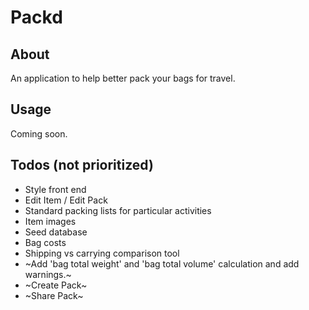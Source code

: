 # Packd

## About

An application to help better pack your bags for travel. 

## Usage

Coming soon.

## Todos (not prioritized)

* Style front end
* Edit Item / Edit Pack
* Standard packing lists for particular activities
* Item images
* Seed database
* Bag costs
* Shipping vs carrying comparison tool
* ~Add 'bag total weight' and 'bag total volume' calculation and add warnings.~ 
* ~Create Pack~
* ~Share Pack~
